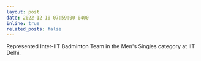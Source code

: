 ```yaml
---
layout: post
date: 2022-12-10 07:59:00-0400
inline: true
related_posts: false
---
```


Represented Inter-IIT Badminton Team in the Men's Singles category at IIT Delhi.